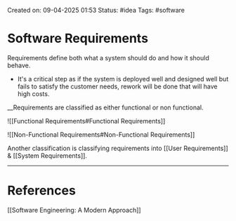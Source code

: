 Created on: 09-04-2025 01:53
Status: #idea
Tags: #software 
# Software Requirements
Requirements define both what a system should do and how it should behave. 
- It's a critical step as if the system is deployed well and designed well but fails to satisfy the customer needs, rework will be done that will have high costs.

__Requirements are classified as either functional or non functional.

![[Functional Requirements#Functional Requirements]]


![[Non-Functional Requirements#Non-Functional Requirements]]


Another classification is classifying requirements into [[User Requirements]] & [[System Requirements]].



-----------------
# References
[[Software Engineering:  A Modern Approach]]